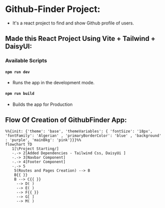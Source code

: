 # Github-Finder Project:

-  It's a react project to find and show Github profile of users.

## Made this React Project Using Vite + Tailwind + DaisyUI:

### Available Scripts

#### `npm run dev`

-  Runs the app in the development mode.

#### `npm run build`

-  Builds the app for Production

## Flow Of Creation of GithubFinder App:

```mermaid
%%{init: {'theme': 'base', 'themeVariables': { 'fontSize': '18px', 'fontFamily': 'Algerian' , 'primaryBorderColor': 'blue' , 'background' : 'purple', 'mainBkg': 'pink'}}}%%
flowchart TD
   1[\Project Starting/]
   -.-> 2[Added Dependencies - Tailwind Css, DaisyUi ]
   -.-> 3[Navbar Component]
   -.-> 4[Footer Component]
   -.-> 5
    5(Routes and Pages Creation) --> B
    B{{ }}
    B --> C{{ }}
     --> D( )
     --> E( )
     --> F{{ }}
     --> G[ ]
     --> M( )
```
